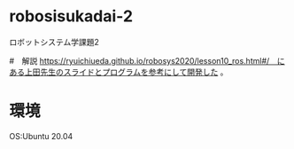 # robosisukadai-2
ロボットシステム学課題2

#　解説
https://ryuichiueda.github.io/robosys2020/lesson10_ros.html#/　にある上田先生のスライドとプログラムを参考にして開発した
。

# 環境
OS:Ubuntu 20.04
